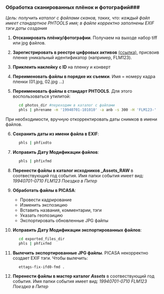### Обработка сканированных плёнок и фотографий###
*Цель: получить каталог с файлами сканов, таких, что: каждый файл имеет стандартное PHTOOLS имя; в файле корректно заполнены EXIF тэги даты создания*
1. **Отсканировать плёнку/фотографии**. Получаем на выходе набор tiff или jpg файлов.

2. **Зарегистрировать в реестре цифровых активов** [(ссылка)](https://docs.google.com/spreadsheets/d/1aAbst-J-U2hlXGZ3CBGJG0wXaRHsLEtX3q2G6nrroiI/edit#gid=1520407630), присвоив пленке уникальный идентификатор (например, FLM123).

3. **Приклеить наклейку с ID** на пленку и конверт

4. **Переименовать файлы в порядке их съемки**. Имя = номеру кадра пленки (01.jpg, 02.jpg ...)

5. **Переименовать файлы в стандарт PHTOOLS**. Для этого воспользоваться утилитой:
```bash
      cd photos_dir #переходим в каталог с файлами
      phls | phrename -m '19940701-101010' -a anb -s 300 -H 'FLM123-'
```
При необходимости, вручную откорректировать даты снимков в имени файлов.

6. **Сохранить даты из имени файла в EXIF**:
```bash
      phls | phfixdto
```
7. **Исправить Дату Модификации файлов**:
```bash
      phls | phfixfmd
```
8. **Перенести файлы в каталог исходников _Assets_RAW** в соотвествующий год события. Имя папки события имеет вид: _19940701-0710 FLM123 Поездка в Питер_

9. **Обработать файлы в PICASA**:
   * Провести кадрирование
   * Изменить экспозицию
   * Вставить названия, комментарии, тэги
   * Указать геопозицию
   * Экспортировать обновленные JPG файлы

10. **Исправить Дату Модификации экспортированных файлов**:
```bash
      cd exported_files_dir
      phls | phfixfmd
```
11. **Вылечить экспортированные JPG файлы**. PICASA некорректно создает EXIF тэги. Чтобы вылечить:
```bash
      ettags-fix-ifd0-fmd .
```
12. **Перенести файлы в мастер каталог _Assets_** в соотвествующий год события. Имя папки события имеет вид: _19940701-0710 FLM123 Поездка в Питер_
